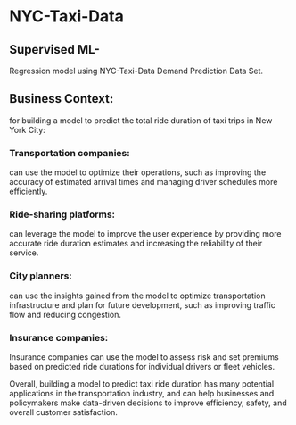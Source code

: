 # NYC-Taxi-Data

## Supervised ML- 
Regression model using NYC-Taxi-Data Demand Prediction Data Set.






## Business  Context: 
for building a model to predict the total ride duration of taxi trips in New York City:

### Transportation companies:
can use the model to optimize their operations, such as improving the accuracy of estimated arrival times and managing driver schedules more efficiently.

### Ride-sharing platforms:
can leverage the model to improve the user experience by providing more accurate ride duration estimates and increasing the reliability of their service.

### City planners:
can use the insights gained from the model to optimize transportation infrastructure and plan for future development, such as improving traffic flow and reducing congestion.

### Insurance companies:
Insurance companies can use the model to assess risk and set premiums based on predicted ride durations for individual drivers or fleet vehicles.


Overall, building a model to predict taxi ride duration has many potential applications in the transportation industry, and can help businesses and policymakers make data-driven decisions to improve efficiency, safety, and overall customer satisfaction.
